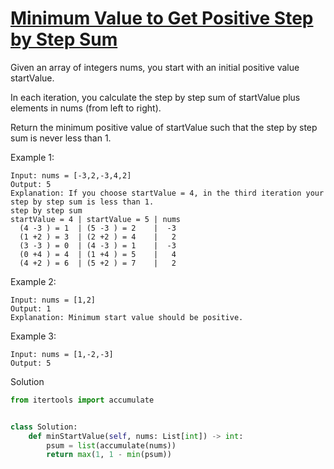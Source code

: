 # [Minimum Value to Get Positive Step by Step Sum](https://leetcode.com/problems/minimum-value-to-get-positive-step-by-step-sum/description/)

Given an array of integers nums, you start with an initial positive value startValue.

In each iteration, you calculate the step by step sum of startValue plus elements in nums (from left to right).

Return the minimum positive value of startValue such that the step by step sum is never less than 1.

Example 1:
```
Input: nums = [-3,2,-3,4,2]
Output: 5
Explanation: If you choose startValue = 4, in the third iteration your step by step sum is less than 1.
step by step sum
startValue = 4 | startValue = 5 | nums
  (4 -3 ) = 1  | (5 -3 ) = 2    |  -3
  (1 +2 ) = 3  | (2 +2 ) = 4    |   2
  (3 -3 ) = 0  | (4 -3 ) = 1    |  -3
  (0 +4 ) = 4  | (1 +4 ) = 5    |   4
  (4 +2 ) = 6  | (5 +2 ) = 7    |   2
```  
Example 2:
```
Input: nums = [1,2]
Output: 1
Explanation: Minimum start value should be positive. 
```
Example 3:
```
Input: nums = [1,-2,-3]
Output: 5
```
Solution
```python
from itertools import accumulate


class Solution:
    def minStartValue(self, nums: List[int]) -> int:
        psum = list(accumulate(nums))
        return max(1, 1 - min(psum))
```